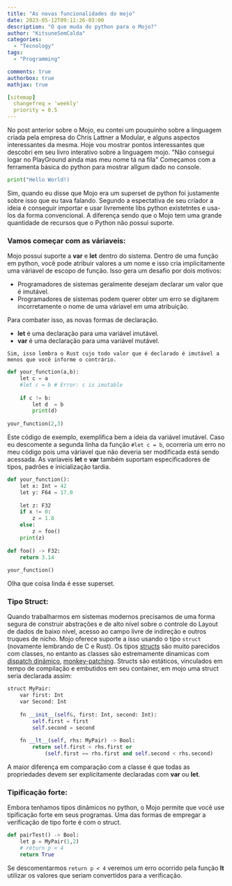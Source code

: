 ```yaml
---
title: "As novas funcionalidades do mojo"
date: 2023-05-12T09:11:26-03:00
description: "O que muda do python para o Mojo?"
author: "KitsuneSemCalda"
categories:
  - "Tecnology"
tags:
  - "Programming"

comments: true
authorbox: true
mathjax: true

[sitemap]
  changefreq = 'weekly'
  priority = 0.5
---
```


No post anterior sobre o Mojo, eu contei um pouquinho sobre a linguagem criada pela empresa do Chris Lattner a Modular, e alguns aspectos interessantes da mesma. 
Hoje vou mostrar pontos interessantes que descobri em seu livro interativo sobre a linguagem mojo. "Não consegui logar no PlayGround ainda mas meu nome tá na fila"
Começamos com a ferramenta básica do python para mostrar allgum dado no console.

```python
print("Hello World!)
```

Sim, quando eu disse que Mojo era um superset de python foi justamente sobre isso que eu tava falando. Segundo a espectativa de seu criador a ideia é conseguir importar e usar livremente libs python existetntes e usa-los da forma convencional.
A diferença sendo que o Mojo tem uma grande quantidade de recursos que o Python não possui suporte.

### Vamos começar com as váriaveis:

Mojo possui suporte a **var** e **let** dentro do sistema.
Dentro de uma função em python, você pode atribuir valores a um nome e isso cria implicitamente uma váriavel de escopo de função.
Isso gera um desafio por dois motivos:

- Programadores de sistemas geralmente desejam declarar um valor que é imutável.
- Programadores de sistemas podem querer obter um erro se digitarem incorretamente o nome de uma váriavel em uma atribuição.

Para combater isso, as novas formas de declaração.

- **let** é uma declaração para uma variável imutável.
- **var** é uma declaração para uma variável mutável.

`Sim, isso lembra o Rust cujo todo valor que é declarado é imutável a menos que você informe o contrário.`

```python
def your_function(a,b):
	let c = a 
	#let c = b # Error: c is imutable
	
	if c != b:
		let d  = b
		print(d)
		
your_function(2,3)
```

Este código de exemplo, exemplifica bem a ideia da variável imutável. Caso eu descomente a segunda linha da função `#let c = b`, ocorreria um erro no meu código pois uma váriavel que não deveria ser modificada está sendo acessada.
As varíaveis **let** e **var** também suportam especificadores de tipos, padrões e inicialização tardia.

```python
def your_function():
	let x: Int = 42
	let y: F64 = 17.0
	
	let z: F32
	if x != 0:
		z = 1.0
	else:
		z = foo()
	print(z)
	
def foo() -> F32:
	return 3.14
	
your_function()
```

Olha que coisa linda é  esse superset.

### Tipo Struct:

Quando trabalharmos em sistemas modernos precisamos de uma forma segura de construir abstrações e de alto nível sobre o controle do Layout de dados de baixo nível, acesso ao campo livre de indireção e outros truques de nicho. Mojo oferece suporte a isso usando o tipo `struct` (novamente lembrando de C e Rust).
Os tipos [structs](https://en.wikipedia.org/wiki/Struct_(C_programming_language)) são muito parecidos com classes, no entanto as classes são estremamente dinamicas com [dispatch dinâmico](https://pt.wikipedia.org/wiki/Liga%C3%A7%C3%A3o_din%C3%A2mica_(programa%C3%A7%C3%A3o_orientada_a_objetos)), [monkey-patching](https://en.wikipedia.org/wiki/Monkey_patch).
Structs são estáticos, vinculados em tempo de compilação e embutidos em seu container, em mojo uma struct seria declarada assim:
```python
struct MyPair:
	var first: Int
	var Second: Int
	
	fn __init__(self&, first: Int, second: Int):
		self.first = first
		self.second = second
		
	fn __lt__(self, rhs: MyPair) -> Bool:
		return self.first < rhs.first or
			(self.first == rhs.first and self.second < rhs.second)
```

A maior diferença em comparação com a classe é que todas as propriedades devem ser explicitamente declaradas com **var** ou **let**.

### Tipificação forte:

Embora tenhamos tipos dinâmicos no python, o Mojo permite que você use tipificação forte em seus programas.
Uma das formas de empregar a verificação de tipo forte é com o struct.

```python
def pairTest() -> Bool:
	let p = MyPair(1,2)
	# return p < 4
	return True
```

Se descomentarmos `return p < 4` veremos um erro ocorrido pela função __lt__ utilizar os valores que seriam convertidos para a verificação. 

